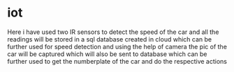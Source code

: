 # iot

Here i have used two IR sensors to detect the speed of the car and all the readings will be stored in a sql database created in cloud which can be further used for speed detection and using the help of camera the pic of the car will be captured which will also be sent to database which can be further used to get the numberplate of the car and do the respective actions
